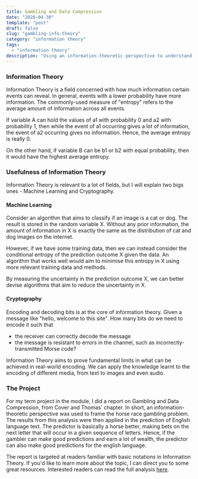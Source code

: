 ```yaml
---
title: Gambling and Data Compression
date: "2020-04-30"
template: "post"
draft: false
slug: "gambling-info-theory"
category: "information theory"
tags:
  - "information theory"
description: "Using an information-theoretic perspective to understand horse races."
---
```


### Information Theory

Information Theory is a field concerned with how much information certain events can reveal. In general, events with a lower probability have more information. The commonly-used measure of "entropy" refers to the average amount of information across all events. 

If variable A can hold the values of a1 with probability 0 and a2 with probability 1, then while the event of a1 occurring gives a lot of information, the event of a2 occurring gives no information. Hence, the average entropy is really 0. 

On the other hand, if variable B can be b1 or b2 with equal probability, then it would have the highest average entropy.

### Usefulness of Information Theory

Information Theory is relevant to a lot of fields, but I will explain two bigs ones - Machine Learning and Cryptography.

#### Machine Learning

Consider an algorithm that aims to classify if an image is a cat or dog. The result is stored in the random variable X. Without any prior information, the amount of information in X is exactly the same as the distribution of cat and dog images on the internet. 

However, if we have some training data, then we can instead consider the conditional entropy of the prediction outcome X given the data. An algorithm that works well would aim to minimise this entropy in X using more relevant training data and methods.

By measuring the uncertainty in the prediction outcome X, we can better devise algorithms that aim to reduce the uncertainty in X.

#### Cryptography

Encoding and decoding bits is at the core of information theory. Given a message like "hello, welcome to this site". How many bits do we need to encode it such that
- the receiver can correctly decode the message
- the message is resistant to errors in the channel, such as incorrectly-transmitted Morse code?

Information Theory aims to prove fundamental limits in what can be achieved in real-world encoding. We can apply the knowledge learnt to the encoding of different media, from text to images and even audio.


### The Project

For my term project in the module, I did a report on Gambling and Data Compression, from Cover and Thomas' chapter. In short, an information-theoretic perspective was used to frame the horse race gambling problem. The results from this analysis were then applied in the prediction of English language text. The predictor is basically a horse better, making bets on the next letter that will occur in a given sequence of letters. Hence, if the gambler can make good predictions and earn a lot of wealth, the predictor can also make good predictions for the english language.

The report is targeted at readers familiar with basic notations in Information Theory. If you'd like to learn more about the topic, I can direct you to some great resources. Interested readers can read the full analysis [here](/gambling.pdf).

